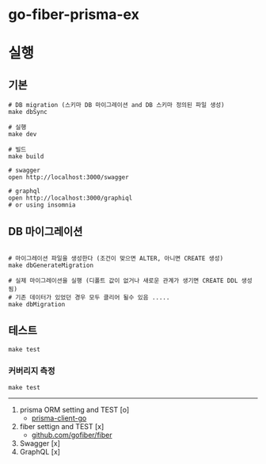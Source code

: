 # go-fiber-prisma-ex

# 실행

## 기본

```shell
# DB migration (스키마 DB 마이그레이션 and DB 스키마 정의된 파일 생성)
make dbSync

# 실행
make dev

# 빌드
make build

# swagger
open http://localhost:3000/swagger

# graphql
open http://localhost:3000/graphiql
# or using insomnia
```

## DB 마이그레이션
```shell

# 마이그레이션 파일을 생성한다 (조건이 맞으면 ALTER, 아니면 CREATE 생성)
make dbGenerateMigration

# 실제 마이그레이션을 실행 (디폴트 값이 없거나 새로운 관계가 생기면 CREATE DDL 생성됨)
# 기존 데이터가 있었던 경우 모두 클리어 될수 있음 .....
make dbMigration
```

## 테스트

```shell
make test
```

### 커버리지 측정

```shell
make test
```

---
1. prisma ORM setting and TEST [o]
   - [prisma-client-go](https://github.com/prisma/prisma-client-go)
2. fiber settign and TEST [x]
   - [github.com/gofiber/fiber](https://github.com/gofiber/fiber)
3. Swagger [x]
4. GraphQL [x]